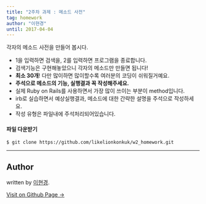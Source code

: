 ```yaml
---
title: "2주차 과제 : 메소드 사전"
tag: homework
author: "이현경"
until: 2017-04-04
---
```


각자의 메소드 사전을 만들어 봅시다.

- 1을 입력하면 검색을, 2를 입력하면 프로그램을 종료합니다.
- 검색기능은 구현해놓았으니 각자의 메소드만 만들면 됩니다!
- **최소 30개**! 다만 많이하면 많이할수록 여러분의 코딩이 쉬워질거예요.
- **주석으로 메소드의 기능, 실행결과 꼭 작성해주세요.**
- 실제 Ruby on Rails를 사용하면서 가장 많이 쓰이는 부분이 method입니다.
- irb로 실습하면서 예상실행결과, 메소드에 대한 간략한 설명을 주석으로 작성하세요.
- 작성 유형은 파일내에 주석처리되어있습니다.

#### 파일 다운받기

```
$ git clone https://github.com/likelionkonkuk/w2_homework.git
```

---


## Author

written by [이현경](https://hyunkyung12.github.io).

<a href="https://hyunkyung12.github.io" target="_blank" class="btn btn-black"><i class="fa fa-github fa-lg"></i> Visit on Github Page &rarr;</a>
